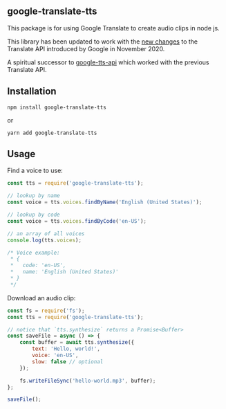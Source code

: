 google-translate-tts
---

This package is for using Google Translate to create audio clips in node js.

This library has been updated to work with the [new
changes](https://github.com/Boudewijn26/gTTS-token/blob/master/docs/november-2020-translate-changes.md)
to the Translate API introduced by Google in November 2020.

A spiritual successor to [google-tts-api](https://github.com/zlargon/google-tts)
which worked with the previous Translate API.

## Installation

```
npm install google-translate-tts
```

or

```
yarn add google-translate-tts
```

## Usage

Find a voice to use:

```js
const tts = require('google-translate-tts');

// lookup by name
const voice = tts.voices.findByName('English (United States)');

// lookup by code
const voice = tts.voices.findByCode('en-US');

// an array of all voices
console.log(tts.voices);

/* Voice example:
 * {
 *   code: 'en-US',
 *   name: 'English (United States)'
 * }
 */
```

Download an audio clip:

```js
const fs = require('fs');
const tts = require('google-translate-tts');

// notice that `tts.synthesize` returns a Promise<Buffer>
const saveFile = async () => {
    const buffer = await tts.synthesize({
        text: 'Hello, world!',
        voice: 'en-US',
        slow: false // optional
    });

    fs.writeFileSync('hello-world.mp3', buffer);
};

saveFile();
```
